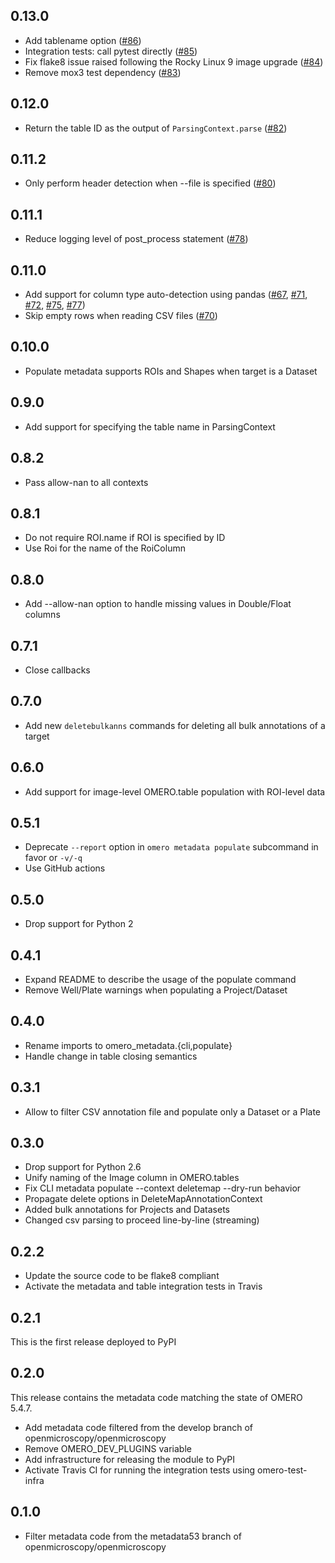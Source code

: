 0.13.0
------

* Add tablename option ([#86](https://github.com/ome/omero-metadata/pull/86))
* Integration tests: call pytest directly ([#85](https://github.com/ome/omero-metadata/pull/85))
* Fix flake8 issue raised following the Rocky Linux 9 image upgrade ([#84](https://github.com/ome/omero-metadata/pull/84))
* Remove mox3 test dependency ([#83](https://github.com/ome/omero-metadata/pull/83))

0.12.0
------

* Return the table ID as the output of `ParsingContext.parse` ([#82](https://github.com/ome/omero-metadata/pull/82))

0.11.2
------

* Only perform header detection when --file is specified ([#80](https://github.com/ome/omero-metadata/pull/80))

0.11.1
------

* Reduce logging level of post_process statement ([#78](https://github.com/ome/omero-metadata/pull/78))

0.11.0
------

* Add support for column type auto-detection using pandas ([#67](https://github.com/ome/omero-metadata/pull/67), [#71](https://github.com/ome/omero-metadata/pull/67), [#72](https://github.com/ome/omero-metadata/pull/72), [#75](https://github.com/ome/omero-metadata/pull/75), [#77](https://github.com/ome/omero-metadata/pull/77))
* Skip empty rows when reading CSV files ([#70](https://github.com/ome/omero-metadata/pull/70))

0.10.0
------

* Populate metadata supports ROIs and Shapes when target is a Dataset

0.9.0
-----

* Add support for specifying the table name in ParsingContext

0.8.2
-----

* Pass allow-nan to all contexts

0.8.1
-----

* Do not require ROI.name if ROI is specified by ID
* Use Roi for the name of the RoiColumn

0.8.0
-----

* Add --allow-nan option to handle missing values in Double/Float columns

0.7.1
-----

* Close callbacks

0.7.0
-----

* Add new `deletebulkanns` commands for deleting all bulk annotations of a target

0.6.0
-----

* Add support for image-level OMERO.table population with ROI-level data

0.5.1
-----

* Deprecate `--report` option in `omero metadata populate` subcommand in favor or `-v/-q`
* Use GitHub actions

0.5.0
-----

* Drop support for Python 2

0.4.1
-----

* Expand README to describe the usage of the populate command
* Remove Well/Plate warnings when populating a Project/Dataset

0.4.0
-----

* Rename imports to omero_metadata.{cli,populate}
* Handle change in table closing semantics

0.3.1
-----

* Allow to filter CSV annotation file and populate only a Dataset or a Plate

0.3.0
-----

* Drop support for Python 2.6
* Unify naming of the Image column in OMERO.tables
* Fix CLI metadata populate --context deletemap --dry-run behavior
* Propagate delete options in DeleteMapAnnotationContext
* Added bulk annotations for Projects and Datasets
* Changed csv parsing to proceed line-by-line (streaming)


0.2.2
-----

* Update the source code to be flake8 compliant
* Activate the metadata and table integration tests in Travis

0.2.1
-----

This is the first release deployed to PyPI

0.2.0
-----

This release contains the metadata code matching the state of OMERO 5.4.7.

* Add metadata code filtered from the develop branch of
  openmicroscopy/openmicroscopy
* Remove OMERO_DEV_PLUGINS variable
* Add infrastructure for releasing the module to PyPI
* Activate Travis CI for running the integration tests using omero-test-infra

0.1.0
-----

* Filter metadata code from the metadata53 branch of
  openmicroscopy/openmicroscopy
